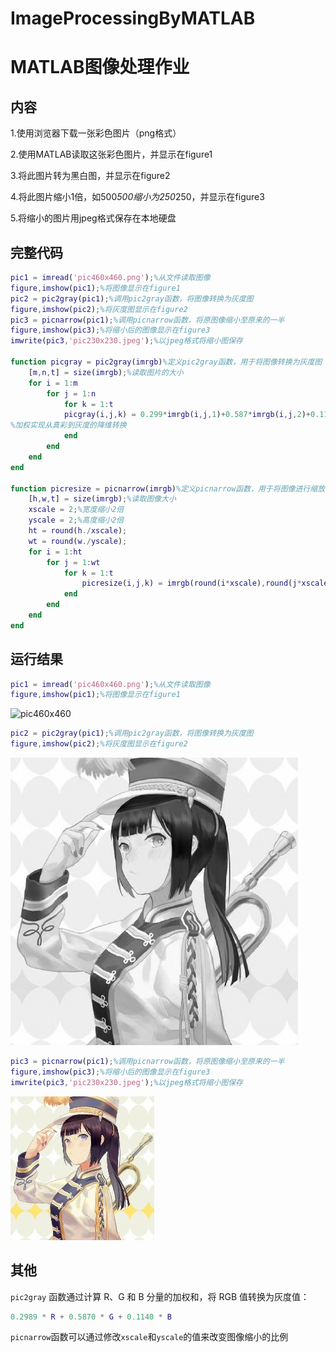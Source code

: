 # ImageProcessingByMATLAB

# MATLAB图像处理作业

## 内容

1.使用浏览器下载一张彩色图片（png格式）

2.使用MATLAB读取这张彩色图片，并显示在figure1

3.将此图片转为黑白图，并显示在figure2

4.将此图片缩小1倍，如500*500缩小为250*250，并显示在figure3

5.将缩小的图片用jpeg格式保存在本地硬盘

## 完整代码

```matlab
pic1 = imread('pic460x460.png');%从文件读取图像
figure,imshow(pic1);%将图像显示在figure1
pic2 = pic2gray(pic1);%调用pic2gray函数，将图像转换为灰度图
figure,imshow(pic2);%将灰度图显示在figure2
pic3 = picnarrow(pic1);%调用picnarrow函数，将原图像缩小至原来的一半
figure,imshow(pic3);%将缩小后的图像显示在figure3
imwrite(pic3,'pic230x230.jpeg');%以jpeg格式将缩小图保存

function picgray = pic2gray(imrgb)%定义pic2gray函数，用于将图像转换为灰度图
    [m,n,t] = size(imrgb);%读取图片的大小
    for i = 1:m
        for j = 1:n
            for k = 1:t
            picgray(i,j,k) = 0.299*imrgb(i,j,1)+0.587*imrgb(i,j,2)+0.11400*imrgb(i,j,3);
%加权实现从真彩到灰度的降维转换
            end
        end
    end
end

function picresize = picnarrow(imrgb)%定义picnarrow函数，用于将图像进行缩放
    [h,w,t] = size(imrgb);%读取图像大小
    xscale = 2;%宽度缩小2倍
    yscale = 2;%高度缩小2倍
    ht = round(h./xscale);
    wt = round(w./yscale);
    for i = 1:ht
        for j = 1:wt
            for k = 1:t
                picresize(i,j,k) = imrgb(round(i*xscale),round(j*xscale),k); 
            end
        end
    end
end
```



## 运行结果

```matlab
pic1 = imread('pic460x460.png');%从文件读取图像
figure,imshow(pic1);%将图像显示在figure1
```



![pic460x460](https://github.com/MaoZhuoqi/ImageProcessingByMATLAB/blob/master/460x460.png)

```matlab
pic2 = pic2gray(pic1);%调用pic2gray函数，将图像转换为灰度图
figure,imshow(pic2);%将灰度图显示在figure2
```



![picgray](https://github.com/MaoZhuoqi/ImageProcessingByMATLAB/blob/master/picgray.png)

```matlab
pic3 = picnarrow(pic1);%调用picnarrow函数，将原图像缩小至原来的一半
figure,imshow(pic3);%将缩小后的图像显示在figure3
imwrite(pic3,'pic230x230.jpeg');%以jpeg格式将缩小图保存
```



![pic230x230](https://github.com/MaoZhuoqi/ImageProcessingByMATLAB/blob/master/pic230x230.jpeg)

## 其他

`pic2gray` 函数通过计算 R、G 和 B 分量的加权和，将 RGB 值转换为灰度值：

```matlab
0.2989 * R + 0.5870 * G + 0.1140 * B 
```

`picnarrow`函数可以通过修改`xscale`和`yscale`的值来改变图像缩小的比例
